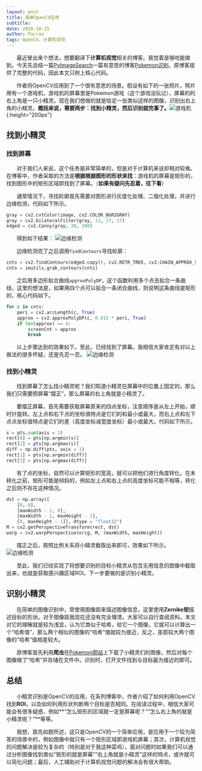 ```yaml
---
layout: post
title: 简单OpenCV应用
subtitle:  
date: 2020-10-25
author: Pacras
tags: OpenCV，计算机视觉 
---
```

&nbsp; &nbsp; &nbsp; &nbsp;最近冒出来个想法，想要翻译下**计算机视觉**相关的博客。我觉着是够呛能做到。今天先总结一篇[PyImageSearch](https://www.pyimagesearch.com/)一篇有意思的博客[Pokemon识别](https://www.pyimagesearch.com/2014/03/10/building-pokedex-python-getting-started-step-1-6/)。原博客提供了完整的代码，因此本文只附上核心代码。

&nbsp; &nbsp; &nbsp; &nbsp;作者将OpenCV应用到了一个很有意思的场景。假设有如下的一张照片，照片用有一个游戏机，游戏机的屏幕里是Pokemon游戏（这个游戏没玩过），屏幕的的右上角是一只小精灵。现在我们想做的就是给定一张类似这样的图像，识别出右上角的小精灵。**概括来说，需要两步：找到小精灵，然后识别就完事了。**![游戏机](/img/inposts/2020-1025-1.jpg){:height="200px"}

## 找到小精灵
### 找到屏幕
&nbsp; &nbsp; &nbsp; &nbsp;对于我们人来说，这个任务是非常简单的，但是对于计算机来说却相对较难。在博客中，作者采取的方法是**根据根据图形的形状来找**：游戏机的屏幕是矩形的，找到图形中的矩形区域即找到了屏幕。（**如果有疑问先忍着，往下看**）

&nbsp; &nbsp; &nbsp; &nbsp;通常情况下，寻找轮廓首先需要对图形进行灰度化处理、二值化处理，并进行边缘检测，代码如下所示。

```python
gray = cv2.cvtColor(image, cv2.COLOR_BGR2GRAY)
gray = cv2.bilateralFilter(gray, 11, 17, 17)
edged = cv2.Canny(gray, 30, 200)
```
&nbsp; &nbsp; &nbsp; &nbsp;得到如下结果：
![边缘检测](/img/inposts/2020-1025-2.jpg)

&nbsp; &nbsp; &nbsp; &nbsp;边缘检测完了之后调用`findContours`寻找轮廓：
```python
cnts = cv2.findContours(edged.copy(), cv2.RETR_TREE, cv2.CHAIN_APPROX_SIMPLE)
cnts = imutils.grab_contours(cnts)
```
&nbsp; &nbsp; &nbsp; &nbsp;之后用多边形拟合曲线`approxPolyDP`，这个函数利用多个点去拟合一条曲线，这里的想法是，如果用四个点可以拟合一条闭合曲线，则说明这条曲线是矩形的，核心代码如下。
```python
for c in cnts:
	peri = cv2.arcLength(c, True)
	approx = cv2.approxPolyDP(c, 0.015 * peri, True)
	if len(approx) == 4:
		screenCnt = approx
		break
```

&nbsp; &nbsp; &nbsp; &nbsp;以上步骤达到的效果如下。至此，已经找到了屏幕。我相信大家肯定有对以上做法的很多怀疑，还是先忍一忍。
![边缘检测](/img/inposts/2020-1025-3.jpg)

### 找到小精灵
&nbsp; &nbsp; &nbsp; &nbsp;找到屏幕了怎么找小精灵呢？我们知道小精灵在屏幕中的位置上固定的。那么我们只需要把屏幕“摆正”，那么屏幕的右上角就是小精灵了。

&nbsp; &nbsp; &nbsp; &nbsp;要摆正屏幕，首先需要获取屏幕原来的四点坐标，注意顺序是从左上开始，顺时针旋转。左上点和右下点的坐标值特点是它们的和最小或最大，而右上点和左下点点坐标值特点是它们的差（高度坐标减宽度坐标）最小或最大。代码如下所示。
```python
s = pts.sum(axis = 1)
rect[0] = pts[np.argmin(s)]
rect[2] = pts[np.argmax(s)]
diff = np.diff(pts, axis = 1)
rect[1] = pts[np.argmin(diff)]
rect[3] = pts[np.argmax(diff)]
```
&nbsp; &nbsp; &nbsp; &nbsp;有了点的坐标，自然可以计算矩形的宽高，就可以把他们进行角度转化。在未转化之前，矩形可能是倾斜的，例如左上点和右上点的高度坐标可能不相等，转化之后则不存在这种情况。
```python
dst = np.array([
	[0, 0],
	[maxWidth - 1, 0],
	[maxWidth - 1, maxHeight - 1],
	[0, maxHeight - 1]], dtype = "float32")
M = cv2.getPerspectiveTransform(rect, dst)
warp = cv2.warpPerspective(orig, M, (maxWidth, maxHeight))
```
&nbsp; &nbsp; &nbsp; &nbsp;摆正之后，按照比例关系将小精灵截取出来即可，效果如下所示。
![边缘检测](/img/inposts/2020-1025-4.jpg)

&nbsp; &nbsp; &nbsp; &nbsp;至此，我们已经实现了将想要识别的目标小精灵从包含无用信息的图像中截取出来，也就是获取感兴趣区域ROI。下一步要做的是识别小精灵。

## 识别小精灵
&nbsp; &nbsp; &nbsp; &nbsp;在简单的图像识别中，常使用图像距来描述图像信息，这里使用**Zernike矩**描述目标的形状。对于图像距我现在还没有完全理清，大家可以自行查阅资料。本文对它的理解就是较为浅显，认为它类似于哈希，给它一个图像，它就可以计算出一个“哈希值”，那么两个相似的图像的“哈希”值就较为接近，反之，差距较大两个图像的“哈希”值相差较大。

&nbsp; &nbsp; &nbsp; &nbsp;原博客首先利用**爬虫**在[Pokemon网站](https://pokemondb.net/pokedex/national#gen-1)上下载了小精灵们的图像，然后对每个图像做了“哈希”并存储在文件中。识别时，打开文件找到与目标最为接近的即可。

## 总结
&nbsp; &nbsp; &nbsp; &nbsp;小精灵识别是OpenCV的应用，在系列博客中，作者介绍了如何利用OpenCV找到**ROI**，以及如何利用形状判断两个目标是否相同。在阅读过程中，相信大家可能会有很多疑惑，例如**“怎么矩形的区域就一定是屏幕呢？”“怎么右上角的就是小精灵呢？”**等等。

&nbsp; &nbsp; &nbsp; &nbsp;我想，首先如题所述，这只是OpenCV的一个简单应用，是应用于一个较为简答的场景中的，例如图像中就只有一个矩形区域即游戏机屏幕；其次，计算机视觉的问题解决是较为复杂的（特别是对于我这种菜鸡），面对问题时如果我们可以通过分析图像找到类似“矩形的就是屏幕”“右上角就是小精灵”这样的特点，或许就可以简化问题；最后，人工辅助对于计算机视觉问题的解决会有很大帮助。
